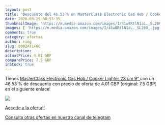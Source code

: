 ```yaml
---
layout: post
title: 'Descuento del 46.53 % en MasterClass Electronic Gas Hob / Cooker '
date: 2020-09-25 08:53:35
thumbnailImage: 'https://m.media-amazon.com/images/I/41w8RtlN1aL._SL200_.jpg'
images: [ 'https://m.media-amazon.com/images/I/41w8RtlN1aL._SL200_.jpg' ]
comments: true
category: ofertas
author: ring
slug: B002AT1F6C
description:
actualPrice: 4.01 GBP
comparePrice: 7.5 GBP
inStock: true
---
```


Tienes [MasterClass Electronic Gas Hob / Cooker Lighter  23 cm  9" ](https://www.amazon.com/dp/B002AT1F6C/?tag=redken08-20) con un 46.53 % de descuento con precio de oferta de 4.01 GBP (original: 7.5 GBP) en el siguiente enlace!

[![](https://m.media-amazon.com/images/I/41w8RtlN1aL._SL200_.jpg)](https://www.amazon.com/dp/B002AT1F6C/?tag=redken08-20)

[Accede a la oferta!!](https://www.amazon.com/dp/B002AT1F6C/?tag=redken08-20)

[Consulta otras ofertas en nuestro canal de telegram](https://t.me/s/ofertas25)
